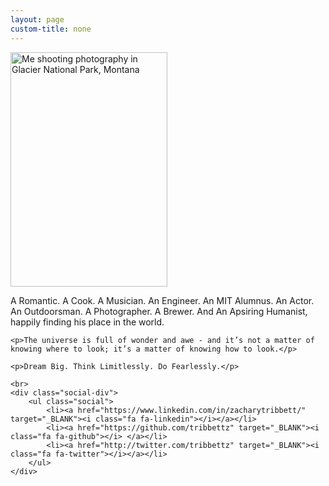 ```yaml
---
layout: page
custom-title: none
---
```


<img src="{{ site.url }}{{ site.page_img_path }}/me_about.png" class="img-circle rounded mx-auto d-block border aboutImage" height="375" width="251" alt="Me shooting photography in Glacier National Park, Montana">

<br>

<div class="text-center">
    <p>A Romantic. A Cook. A Musician. An Engineer. An MIT Alumnus. An Actor. An Outdoorsman. A Photographer. A Brewer. And An Apsiring Humanist, happily finding his place in the world.</p>
    
    <p>The universe is full of wonder and awe - and it’s not a matter of knowing where to look; it’s a matter of knowing how to look.</p>
    
    <p>Dream Big. Think Limitlessly. Do Fearlessly.</p>
    
    <br>
    <div class="social-div">
        <ul class="social">
            <li><a href="https://www.linkedin.com/in/zacharytribbett/" target="_BLANK"><i class="fa fa-linkedin"></i></a></li>
            <li><a href="https://github.com/tribbettz" target="_BLANK"><i class="fa fa-github"></i> </a></li>
            <li><a href="http://twitter.com/tribbettz" target="_BLANK"><i class="fa fa-twitter"></i></a></li>
        </ul>
    </div>
</div>
